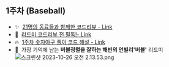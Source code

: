 
## 1주차 (Baseball)
- ✨&nbsp;&nbsp;[21명의 동료들과 함께한 코드리뷰 - Link](https://github.com/woowacourse-precourse/java-baseball-6/pull/1613)
- 📝&nbsp;&nbsp;[리드미 코드리뷰 전 필독!- Link](https://github.com/woowacourse-precourse/java-baseball-6/blob/6ae2ca11c7522120fa10ff8cddfcb588875b45ee/docs/README.md)
- 🔥&nbsp;&nbsp;[1주차 숫자야구 풀이 코드 해설 - Link](https://velog.io/@h-beeen/%EC%9A%B0%EC%95%84%ED%95%9C%ED%85%8C%ED%81%AC%EC%BD%94%EC%8A%A4-%EC%88%AB%EC%9E%90%EC%95%BC%EA%B5%AC-%ED%92%80%EC%9D%B4-%EC%BD%94%EB%93%9C-%ED%95%B4%EC%84%A4)
- 💨&nbsp;&nbsp;가장 기억에 남는 **버블정렬을 잘하는 해빈의 언빌리'버블'** 리드미![스크린샷 2023-10-26 오전 2.13.53.png](https://github.com/woowacourse-precourse/java-baseball-6/assets/112257466/fb0edcac-d8b2-4819-9c7d-961859a10a64)
